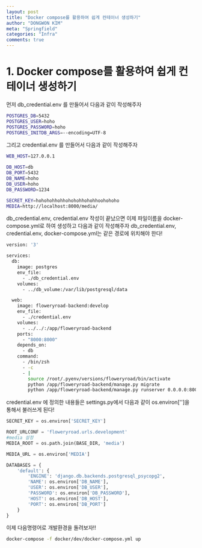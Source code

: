 ```yaml
---
layout: post
title: "Docker compose를 활용하여 쉽게 컨테이너 생성하기"
author: "DONGWON KIM"
meta: "Springfield"
categories: "Infra"
comments: true
---
```


# 1. Docker compose를 활용하여 쉽게 컨테이너 생성하기
먼저 db_credential.env 를 만들어서 다음과 같이 작성해주자
```bash
POSTGRES_DB=5432
POSTGRES_USER=hoho
POSTGRES_PASSWORD=hoho
POSTGRES_INITDB_ARGS=--encoding=UTF-8
```

그리고 credential.env 를 만들어서 다음과 같이 작성해주자
```bash
WEB_HOST=127.0.0.1

DB_HOST=db
DB_PORT=5432
DB_NAME=hoho
DB_USER=hoho
DB_PASSWORD=1234

SECRET_KEY=hohohohhohhohohohhohohhoohohoho
MEDIA=http://localhost:8000/media/
```

db_credential.env, credential.env 작성이 끝났으면 이제 파일이름을 docker-compose.yml로 하여 생성하고 다음과 같이 작성해주자
db_credential.env, credential.env, docker-compose.yml는 같은 경로에 위치해야 한다!

```bash
version: '3'

services:
  db:
    image: postgres
    env_file: 
      - ./db_credential.env
    volumes:
      - ../db_volume:/var/lib/postgresql/data

  web:
    image: floweryroad-backend:develop
    env_file: 
      - ./credential.env
    volumes:
      - ../../:/app/floweryroad-backend
    ports:
      - "8000:8000"
    depends_on: 
      - db
    command: 
      - /bin/zsh
      - -c
      - |
        source /root/.pyenv/versions/floweryroad/bin/activate
        python /app/floweryroad-backend/manage.py migrate
        python /app/floweryroad-backend/manage.py runserver 0.0.0.0:8000
```

credential.env 에 정의한 내용들은 settings.py에서 다음과 같이 
os.environ['']을 통해서 불러쓰게 된다!
```python
SECRET_KEY = os.environ['SECRET_KEY']

ROOT_URLCONF = 'floweryroad.urls.development'
#media 설정
MEDIA_ROOT = os.path.join(BASE_DIR, 'media')

MEDIA_URL = os.environ['MEDIA']

DATABASES = {
    'default': {
        'ENGINE': 'django.db.backends.postgresql_psycopg2',
        'NAME': os.environ['DB_NAME'],
        'USER': os.environ['DB_USER'],
        'PASSWORD': os.environ['DB_PASSWORD'],
        'HOST': os.environ['DB_HOST'],
        'PORT': os.environ['DB_PORT']
    }
}

```

이제 다음명령어로 개발환경을 돌려보자!!
```bash 
docker-compose -f docker/dev/docker-compose.yml up
```